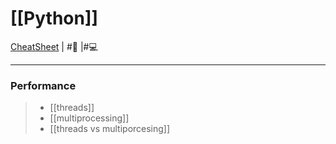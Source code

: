 # [[Python]]
[CheatSheet](https://docs.python.org/3/) | #📃 |#💻 
___
### Performance 
> -  [[threads]] 
> -  [[multiprocessing]]
> - [[threads vs multiporcesing]]
